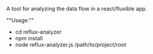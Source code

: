 A tool for analyzing the data flow in a react/fluxible app.

""Usage:""
- cd reflux-analyzer
- npm install
- node reflux-analyzer.js /path/to/project/root
